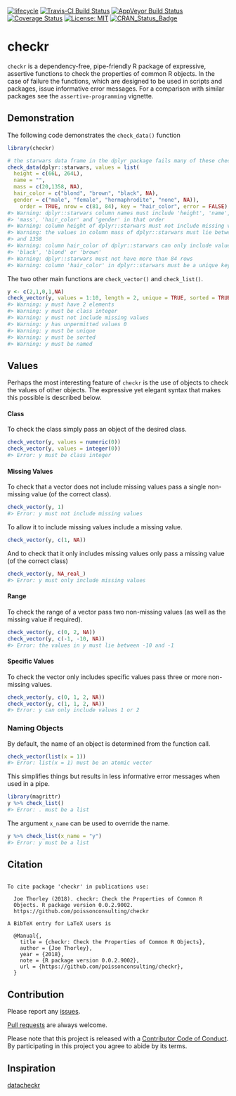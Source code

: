 
<!-- README.md is generated from README.Rmd. Please edit that file -->

[![lifecycle](https://img.shields.io/badge/lifecycle-maturing-blue.svg)](https://www.tidyverse.org/lifecycle/#maturing)
[![Travis-CI Build
Status](https://travis-ci.org/poissonconsulting/checkr.svg?branch=master)](https://travis-ci.org/poissonconsulting/checkr)
[![AppVeyor Build
Status](https://ci.appveyor.com/api/projects/status/github/poissonconsulting/checkr?branch=master&svg=true)](https://ci.appveyor.com/project/poissonconsulting/checkr)
[![Coverage
Status](https://img.shields.io/codecov/c/github/poissonconsulting/checkr/master.svg)](https://codecov.io/github/poissonconsulting/checkr?branch=master)
[![License:
MIT](https://img.shields.io/badge/License-MIT-green.svg)](https://opensource.org/licenses/MIT)
[![CRAN\_Status\_Badge](http://www.r-pkg.org/badges/version/checkr)](https://cran.r-project.org/package=checkr)

# checkr

`checkr` is a dependency-free, pipe-friendly R package of expressive,
assertive functions to check the properties of common R objects. In the
case of failure the functions, which are designed to be used in scripts
and packages, issue informative error messages. For a comparison with
similar packages see the `assertive-programming` vignette.

## Demonstration

The following code demonstrates the `check_data()` function

``` r
library(checkr)

# the starwars data frame in the dplyr package fails many of these checks
check_data(dplyr::starwars, values = list(
  height = c(66L, 264L),
  name = "",
  mass = c(20,1358, NA),
  hair_color = c("blond", "brown", "black", NA),
  gender = c("male", "female", "hermaphrodite", "none", NA)), 
    order = TRUE, nrow = c(81, 84), key = "hair_color", error = FALSE)
#> Warning: dplyr::starwars column names must include 'height', 'name',
#> 'mass', 'hair_color' and 'gender' in that order
#> Warning: column height of dplyr::starwars must not include missing values
#> Warning: the values in column mass of dplyr::starwars must lie between 20
#> and 1358
#> Warning: column hair_color of dplyr::starwars can only include values
#> 'black', 'blond' or 'brown'
#> Warning: dplyr::starwars must not have more than 84 rows
#> Warning: column 'hair_color' in dplyr::starwars must be a unique key
```

The two other main functions are `check_vector()` and `check_list()`.

``` r
y <- c(2,1,0,1,NA)
check_vector(y, values = 1:10, length = 2, unique = TRUE, sorted = TRUE, named = TRUE, error = FALSE)
#> Warning: y must have 2 elements
#> Warning: y must be class integer
#> Warning: y must not include missing values
#> Warning: y has unpermitted values 0
#> Warning: y must be unique
#> Warning: y must be sorted
#> Warning: y must be named
```

## Values

Perhaps the most interesting feature of `checkr` is the use of objects
to check the values of other objects. The expressive yet elegant syntax
that makes this possible is described below.

#### Class

To check the class simply pass an object of the desired class.

``` r
check_vector(y, values = numeric(0))
check_vector(y, values = integer(0))
#> Error: y must be class integer
```

#### Missing Values

To check that a vector does not include missing values pass a single
non-missing value (of the correct class).

``` r
check_vector(y, 1)
#> Error: y must not include missing values
```

To allow it to include missing values include a missing value.

``` r
check_vector(y, c(1, NA))
```

And to check that it only includes missing values only pass a missing
value (of the correct class)

``` r
check_vector(y, NA_real_)
#> Error: y must only include missing values
```

#### Range

To check the range of a vector pass two non-missing values (as well as
the missing value if required).

``` r
check_vector(y, c(0, 2, NA))
check_vector(y, c(-1, -10, NA))
#> Error: the values in y must lie between -10 and -1
```

#### Specific Values

To check the vector only includes specific values pass three or more
non-missing values.

``` r
check_vector(y, c(0, 1, 2, NA))
check_vector(y, c(1, 1, 2, NA))
#> Error: y can only include values 1 or 2
```

### Naming Objects

By default, the name of an object is determined from the function call.

``` r
check_vector(list(x = 1))
#> Error: list(x = 1) must be an atomic vector
```

This simplifies things but results in less informative error messages
when used in a pipe.

``` r
library(magrittr)
y %>% check_list()
#> Error: . must be a list
```

The argument `x_name` can be used to override the name.

``` r
y %>% check_list(x_name = "y")
#> Error: y must be a list
```

## Citation

``` 

To cite package 'checkr' in publications use:

  Joe Thorley (2018). checkr: Check the Properties of Common R
  Objects. R package version 0.0.2.9002.
  https://github.com/poissonconsulting/checkr

A BibTeX entry for LaTeX users is

  @Manual{,
    title = {checkr: Check the Properties of Common R Objects},
    author = {Joe Thorley},
    year = {2018},
    note = {R package version 0.0.2.9002},
    url = {https://github.com/poissonconsulting/checkr},
  }
```

## Contribution

Please report any
[issues](https://github.com/poissonconsulting/checkr/issues).

[Pull requests](https://github.com/poissonconsulting/checkr/pulls) are
always welcome.

Please note that this project is released with a [Contributor Code of
Conduct](CONDUCT.md). By participating in this project you agree to
abide by its terms.

## Inspiration

[datacheckr](https://github.com/poissonconsulting/datacheckr)
